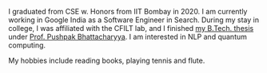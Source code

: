 I graduated from CSE w. Honors from IIT Bombay in 2020. I am currently working in Google India as a Software Engineer in Search. During my stay in college, I was affiliated with the CFILT lab, and I finished [my B.Tech. thesis](/docs/BTP.pdf) under [Prof. Pushpak Bhattacharyya](https://www.cse.iitb.ac.in/~pb/). I am interested in NLP and quantum computing.

My hobbies include reading books, playing tennis and flute.
